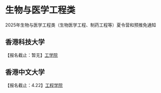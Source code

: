 # 生物与医学工程类
2025年生物与医学工程类（生物医学工程、制药工程等）夏令营和预推免通知

## 香港科技大学

【报名截止：暂无】[工学院](https://mp.weixin.qq.com/s/Yub1OpBQy17EJmjKrQ7BSA)

## 香港中文大学

【报名截止：4.22】[工程学院](https://hkpfs.erg.cuhk.edu.hk/about-us)
